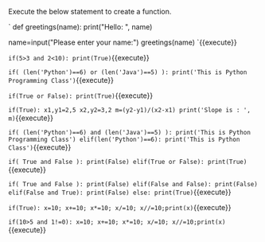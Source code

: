 Execute the below statement to create a function.

`
def greetings(name):
    print("Hello: ", name)

name=input("Please enter your name:")
greetings(name)
`{{execute}}

`
if(5>3 and 2<10):
    print(True)
`{{execute}}

`
if( (len('Python')==6) or (len('Java')==5) ):
    print('This is Python Programming Class')
`{{execute}}

`
if(True or False):
    print(True)
`{{execute}}

`
if(True):
    x1,y1=2,5
    x2,y2=3,2
    m=(y2-y1)/(x2-x1)
    print('Slope is : ', m)
`{{execute}}

`
if( (len('Python')==6) and (len('Java')==5) ):
    print('This is Python Programming Class')
elif(len('Python')==6):
    print('This is Python Class')
`{{execute}}

`
if( True and False ):
    print(False)
elif(True or False):
    print(True)
`{{execute}}

`
if( True and False ):
    print(False)
elif(False and False):
    print(False)
elif(False and True):
    print(False)
else:
    print(True)
`{{execute}}

`
if(True): x=10; x+=10; x*=10; x/=10; x//=10;print(x)
`{{execute}}

`
if(10>5 and 1!=0): x=10; x+=10; x*=10; x/=10; x//=10;print(x)
`{{execute}}

